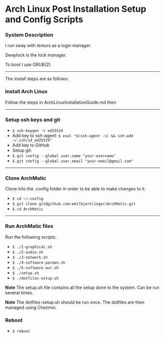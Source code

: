 # Arch Linux Post Installation Setup and Config Scripts

### System Description
I run sway with lemurs as a login manager.

Swaylock is the lock manager.

To boot I use GRUB(2).

---

The install steps are as follows:

### Install Arch Linux

Follow the steps in ArchLinuxInstallationGuide.md then

---

### Setup ssh keys and git

- `$ ssh-keygen -t ed25519`
- Add key to ssh-agent: `$ eval "$(ssh-agent -s) && ssh-add ~/.ssh/id_ed25519"`
- Add key to GitHub
- Setup git:
- `$ git config --global user.name "your-username"`
- `$ git config --global user.email "your-email@gmail.com"`

---

### Clone ArchMatic
Clone into the .config folder in order to be able to make changes to it.

- `$ cd ~/.config`
- `$ git clone git@github.com:emilbjornlinger/ArchMatic.git`
- `$ cd ArchMatic`

---

### Run ArchMatic files
Run the following scripts:

- `$ ./1-graphical.sh`
- `$ ./2-audio.sh`
- `$ ./3-network.sh`
- `$ ./4-software-pacman.sh`
- `$ ./5-software-aur.sh`
- `$ ./setup.sh`
- `$ ./dotfiles-setup.sh`

**Note** The setup.sh file contains all the setup done to the system. Can be run several times.

**Note** The dotfiles-setup.sh should be run once. The dotfiles are then managed using Chezmoi.

### Reboot

- `$ reboot`

